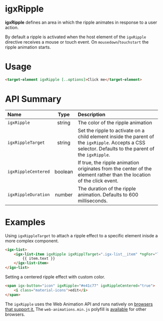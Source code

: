 # igxRipple

**igxRipple** defines an area in which the ripple animates in response to a
user action.

By default a ripple is activated when the host element of the `igxRipple` directive
receives a mouse or touch event. On `mousedown`/`touchstart` the ripple animation
starts.

# Usage
```html
<target-element igxRipple [..options]>Click me</target-element>
```

# API Summary
| Name   |      Type      |  Description |
|:----------|:-------------:|:------|
| `igxRipple` |  string | The color of the ripple animation |
| `igxRippleTarget` |    string   |   Set the ripple to activate on a child element inside the parent of the `igxRipple`. Accepts a CSS selector. Defaults to the parent of the `igxRipple`.  |
| `igxRippleCentered` | boolean | If true, the ripple animation originates from the center of the element rather than the location of the click event. |
| `igxRippleDuration` | number | The duration of the ripple animation. Defaults to 600 milliseconds. |

# Examples

Using `igxRippleTarget` to attach a ripple effect to a specific element inisde a
more complex component.
```html
<igx-list>
    <igx-list-item igxRipple igxRipplTarget=".igx-list__item" *ngFor="let item of navItems">
        {{ item.text }}
    </igx-list-item>
</igx-list>
```

Setting a centered ripple effect with custom color.
```html
<span igx-button="icon" igxRipple="#e41c77" igxRippleCentered="true">
    <i class="material-icons">edit</i>
</span>
```

The `igxRipple` uses the Web Animation API and runs natively on
[browsers that support it.](http://caniuse.com/#feat=web-animation)
The `web-animations.min.js` polyfill is [available](https://github.com/web-animations/web-animations-js)
for other browsers.